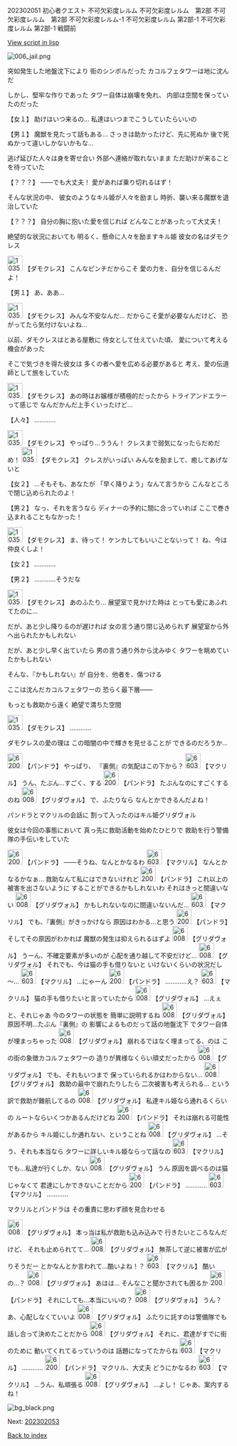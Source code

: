 202302051 初心者クエスト 不可欠彩度レルム 不可欠彩度レルム　第2部 不可欠彩度レルム　第2部 不可欠彩度レルム-1 不可欠彩度レルム 第2部-1 不可欠彩度レルム 第2部-1 戦闘前

[View script in lisp](../scripts/202302051.txt)

![006_jail.png](../images/backgrounds/006_jail.png)

突如発生した地盤沈下により
街のシンボルだった
カコルフェタワーは地に沈んだ

しかし、堅牢な作りであった
タワー自体は崩壊を免れ、
内部は空間を保っていたのだった

【女１】
助けはいつ来るの…
私達はいつまでこうしていたらいいの

【男１】
魔獣を見たって話もある…
さっきは助かったけど、先に死ぬか
後で死ぬかって違いしかないかもな…

逃げ延びた人々は身を寄せ合い
外部へ連絡が取れないまま
ただ助けが来ることを待っていた

【？？？】
――でも大丈夫！
愛があれば乗り切れるはず！

そんな状況の中、
彼女のようなキル姫が人々を励まし
時折、襲い来る魔獣を退治していた

【？？？】
自分の胸に抱いた愛を信じれば
どんなことがあったって大丈夫！

絶望的な状況においても
明るく、懸命に人々を励ますキル姫
彼女の名はダモクレス

<img src="../images/units/103511.png" alt="103511.png" height="34"/>
【ダモクレス】
こんなピンチだからこそ
愛の力を、自分を信じるんだよ！

【男１】
あ、ああ…

<img src="../images/units/103511.png" alt="103511.png" height="34"/>
【ダモクレス】
みんな不安なんだ…
だからこそ愛が必要なんだけど、
恐がってたら気付けないよね…

以前、ダモクレスはとある屋敷に
侍女として仕えていた頃、
愛について考える機会があった

そこで気づきを得た彼女は
多くの者へ愛を広める必要があると
考え、愛の伝道師として旅をしていた

<img src="../images/units/103511.png" alt="103511.png" height="34"/>
【ダモクレス】
あの時はお嬢様が積極的だったから
トライアンドエラーって感じで
なんだかんだ上手くいったけど…

【人々】
…………

<img src="../images/units/103511.png" alt="103511.png" height="34"/>
【ダモクレス】
やっぱり…ううん！
クレスまで弱気になったらだめだめ！

<img src="../images/units/103511.png" alt="103511.png" height="34"/>
【ダモクレス】
クレスがいっぱい
みんなを励まして、癒してあげないと

【女２】
…そもそも、あなたが
「早く降りよう」なんて言うから
こんなところで閉じ込められたのよ！

【男２】
なっ、それを言うなら
ディナーの予約に間に合っていれば
ここで巻き込まれることもなかった！

<img src="../images/units/103511.png" alt="103511.png" height="34"/>
【ダモクレス】
ま、待って！
ケンカしてもいいことないって！
ね、今は仲良くしよ！

【女２】
…………

【男２】
…………そうだな

<img src="../images/units/103511.png" alt="103511.png" height="34"/>
【ダモクレス】
あのふたり…
展望室で見かけた時は
とっても愛にあふれてたのに…

だが、あと少し降りるのが遅ければ
女の言う通り閉じ込められず
展望室から外へ出られたかもしれない

だが、あと少し早く出ていたら
男の言う通り外から沈みゆく
タワーを眺めていたかもしれない

そんな、『かもしれない』が
自分を、他者を、傷つける

ここは沈んだカコルフェタワーの
恐らく最下層――

もっとも救助から遠く
絶望で満ちた空間

<img src="../images/units/103511.png" alt="103511.png" height="34"/>
【ダモクレス】
…………

ダモクレスの愛の理は
この暗闇の中で輝きを見せることが
できるのだろうか…

<img src="../images/units/62001111.png" alt="62001111.png" height="34"/>
【パンドラ】
やっぱり、
『裏側』の気配はこの下から？

<img src="../images/units/6603811.png" alt="6603811.png" height="34"/>
【マクリル】
うん、たぶん…すごく、する

<img src="../images/units/62001111.png" alt="62001111.png" height="34"/>
【パンドラ】
たぶんなのにすごくするのね

<img src="../images/units/600811.png" alt="600811.png" height="34"/>
【グリダヴォル】
で、ふたりなら
なんとかできるんだよね！

パンドラとマクリルの会話に
割って入ったのはキル姫グリダヴォル

彼女は今回の事態において
真っ先に救助活動を始めたひとりで
救助を行う警備隊の手伝いをしていた

<img src="../images/units/62001111.png" alt="62001111.png" height="34"/>
【パンドラ】
――そうね、なんとかなるわ

<img src="../images/units/6603811.png" alt="6603811.png" height="34"/>
【マクリル】
なんとかなるかなぁ…
救助なんて私にはできないけれど

<img src="../images/units/62001111.png" alt="62001111.png" height="34"/>
【パンドラ】
これ以上の被害を出さないように
することができるかもしれないわ
それはきっと間違いない

<img src="../images/units/600811.png" alt="600811.png" height="34"/>
【グリダヴォル】
かもしれないなのに間違いないんだ…

<img src="../images/units/6603811.png" alt="6603811.png" height="34"/>
【マクリル】
でも、『裏側』がきっかけなら
原因はわかる…と思う

<img src="../images/units/62001111.png" alt="62001111.png" height="34"/>
【パンドラ】
そしてその原因がわかれば
魔獣の発生は抑えられるはずよ

<img src="../images/units/600811.png" alt="600811.png" height="34"/>
【グリダヴォル】
うーん、不確定要素が多いのが
心配を通り越して不安だけど…

<img src="../images/units/600811.png" alt="600811.png" height="34"/>
【グリダヴォル】
それでも、今は猫の手も借りないと
いけないくらいの状況だし～…

<img src="../images/units/6603811.png" alt="6603811.png" height="34"/>
【マクリル】
…にゃーん

<img src="../images/units/62001111.png" alt="62001111.png" height="34"/>
【パンドラ】
…………え？

<img src="../images/units/6603811.png" alt="6603811.png" height="34"/>
【マクリル】
猫の手も借りたいと言っていたから

<img src="../images/units/600811.png" alt="600811.png" height="34"/>
【グリダヴォル】
…えぇと、それじゃあ
今のタワーの状態を
簡単に説明するね

<img src="../images/units/600811.png" alt="600811.png" height="34"/>
【グリダヴォル】
原因不明…たぶん『裏側』の
影響によるものだって話の地盤沈下
でタワー自体が埋まっちゃった

<img src="../images/units/600811.png" alt="600811.png" height="34"/>
【グリダヴォル】
崩れるではなく埋まってる、のは
この街の象徴カコルフェタワーの
造りが異様なくらい頑丈だったから

<img src="../images/units/600811.png" alt="600811.png" height="34"/>
【グリダヴォル】
でも、それもいつまで
保っていられるかはわからない…

<img src="../images/units/600811.png" alt="600811.png" height="34"/>
【グリダヴォル】
救助の最中で崩れたりしたら
二次被害も考えられる…
という訳で救助が難航してるの

<img src="../images/units/600811.png" alt="600811.png" height="34"/>
【グリダヴォル】
私達キル姫なら通れるくらいの
ルートならいくつかあるんだけどね

<img src="../images/units/62001111.png" alt="62001111.png" height="34"/>
【パンドラ】
それは崩れる可能性があるから
キル姫にしか通れない、ということね

<img src="../images/units/600811.png" alt="600811.png" height="34"/>
【グリダヴォル】
…そう、それも本当なら
タワーに詳しいキル姫ならって話なの

<img src="../images/units/6603811.png" alt="6603811.png" height="34"/>
【マクリル】
でも…私達が行くしか、ない

<img src="../images/units/600811.png" alt="600811.png" height="34"/>
【グリダヴォル】
うん
原因を調べるのは猫じゃなくて
君達にしかできないことだから

<img src="../images/units/62001111.png" alt="62001111.png" height="34"/>
【パンドラ】
…………

<img src="../images/units/6603811.png" alt="6603811.png" height="34"/>
【マクリル】
…………

マクリルとパンドラは
その重責に思わず顔を見合わせる

<img src="../images/units/600811.png" alt="600811.png" height="34"/>
【グリダヴォル】
本っ当は私が救助も込み込みで
行きたいところなんだけど、
それも止められてて…

<img src="../images/units/600811.png" alt="600811.png" height="34"/>
【グリダヴォル】
無茶して逆に被害が広がりそうだー
とかなんとか言われて…酷いよね！？

<img src="../images/units/6603811.png" alt="6603811.png" height="34"/>
【マクリル】
酷いの…？

<img src="../images/units/600811.png" alt="600811.png" height="34"/>
【グリダヴォル】
あはは…
そんなこと聞かされても困るか

<img src="../images/units/62001111.png" alt="62001111.png" height="34"/>
【パンドラ】
それにしても…本当にいいの？

<img src="../images/units/600811.png" alt="600811.png" height="34"/>
【グリダヴォル】
うん？
あ、心配しなくていいよ

<img src="../images/units/600811.png" alt="600811.png" height="34"/>
【グリダヴォル】
ふたりに託すのは警備隊でも
話し合って決めたことだから

<img src="../images/units/600811.png" alt="600811.png" height="34"/>
【グリダヴォル】
それに、君達がすでに街のために
動いてくれてるっていうのは
話題になってたからね

<img src="../images/units/6603811.png" alt="6603811.png" height="34"/>
【マクリル】
…………

<img src="../images/units/62001111.png" alt="62001111.png" height="34"/>
【パンドラ】
マクリル、大丈夫
どうにかなるわ

<img src="../images/units/6603811.png" alt="6603811.png" height="34"/>
【マクリル】
…うん、私頑張る

<img src="../images/units/600811.png" alt="600811.png" height="34"/>
【グリダヴォル】
…よし！
じゃあ、案内するね！

![bg_black.png](../images/backgrounds/bg_black.png)


Next: [202302053](202302053.md)

[Back to index](index.md)
